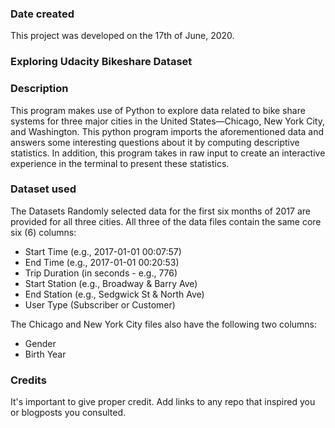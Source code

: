 ### Date created
This project was developed on the 17th of June, 2020.

### Exploring Udacity Bikeshare Dataset


### Description
This program makes use of Python to explore data related to bike share systems for three major cities in the United States—Chicago, New York City, and Washington. This python program imports the aforementioned data and answers some interesting questions about it by computing descriptive statistics. In addition, this program takes in raw input to create an interactive experience in the terminal to present these statistics.

### Dataset used
The Datasets
Randomly selected data for the first six months of 2017 are provided for all three cities. All three of the data files contain the same core six (6) columns:

* Start Time (e.g., 2017-01-01 00:07:57)
* End Time (e.g., 2017-01-01 00:20:53)
* Trip Duration (in seconds - e.g., 776)
* Start Station (e.g., Broadway & Barry Ave)
* End Station (e.g., Sedgwick St & North Ave)
* User Type (Subscriber or Customer)

The Chicago and New York City files also have the following two columns:

* Gender
* Birth Year

### Credits
It's important to give proper credit. Add links to any repo that inspired you or blogposts you consulted.


